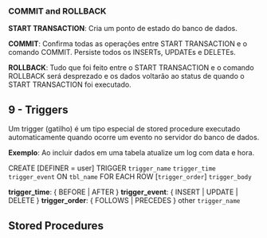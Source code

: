 ### COMMIT and ROLLBACK

**START TRANSACTION**:  Cria um ponto de estado do banco de dados.

**COMMIT**: Confirma todas as operações entre START TRANSACTION e o comando COMMIT. Persiste todos os INSERTs, UPDATEs e DELETEs.

**ROLLBACK**: Tudo que foi feito entre o START TRANSACTION e o comando ROLLBACK será desprezado e os dados voltarão ao status de quando o START TRANSACTION foi executado.



## 9 - Triggers

Um trigger (gatilho) é um tipo especial de stored procedure executado automaticamente quando ocorre um evento no servidor do banco de dados.

**Exemplo**: Ao incluir dados em uma tabela atualize um log com data e hora.


CREATE
    [DEFINER = user]
    TRIGGER `trigger_name`
    `trigger_time` `trigger_event`
    ON `tbl_name` FOR EACH ROW
    [`trigger_order`]
    `trigger_body`

**trigger_time**: { BEFORE | AFTER }
**trigger_event**: { INSERT | UPDATE | DELETE }
**trigger_order**: { FOLLOWS | PRECEDES } other `trigger_name`



## Stored Procedures











